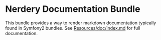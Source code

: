 Nerdery Documentation Bundle
============================

This bundle provides a way to render markdown documentation typically found in
Symfony2 bundles. See [Resources/doc/index.md][1] for full documentation.

[1]: Resources/doc/index.md
